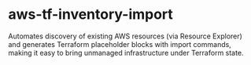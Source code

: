 # aws-tf-inventory-import
Automates discovery of existing AWS resources (via Resource Explorer) and generates Terraform placeholder blocks with import commands, making it easy to bring unmanaged infrastructure under Terraform state.
